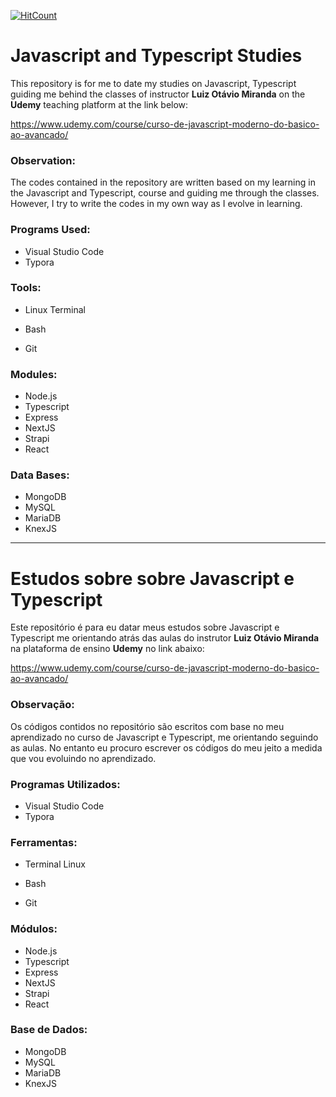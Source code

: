 [![HitCount](http://hits.dwyl.com/lipegomes/https://githubcom/lipegomes/javascript-typescript-udemy-studies.svg)](http://hits.dwyl.com/lipegomes/https://githubcom/lipegomes/javascript-typescript-udemy-studies)

# Javascript and Typescript Studies

This repository is for me to date my studies on Javascript, Typescript guiding me behind the classes of instructor **Luiz Otávio Miranda** on the **Udemy** teaching platform at the link below:

https://www.udemy.com/course/curso-de-javascript-moderno-do-basico-ao-avancado/

### Observation:

The codes contained in the repository are written based on my learning in the Javascript and Typescript, course and guiding me through the classes. However, I try to write the codes in my own way as I evolve in learning.

###  Programs Used:

- Visual Studio Code
- Typora

### Tools:

- Linux Terminal

- Bash

- Git


### Modules:

- Node.js
- Typescript
- Express
- NextJS
- Strapi
- React

### Data Bases:

- MongoDB
- MySQL
- MariaDB
- KnexJS

------

# Estudos sobre sobre Javascript e Typescript

Este repositório é para eu datar meus estudos sobre Javascript e Typescript me orientando atrás das aulas do instrutor **Luiz Otávio Miranda** na plataforma de ensino **Udemy** no link abaixo:

https://www.udemy.com/course/curso-de-javascript-moderno-do-basico-ao-avancado/

### Observação:

Os códigos contidos no repositório são escritos com base no meu aprendizado no curso de Javascript e Typescript, me orientando seguindo as aulas. No entanto eu procuro escrever os códigos do meu jeito a medida que vou evoluindo no aprendizado.

### Programas Utilizados:

- Visual Studio Code
- Typora

### Ferramentas:

- Terminal Linux

- Bash

- Git

### Módulos:

- Node.js
- Typescript
- Express
- NextJS
- Strapi
- React

### Base de Dados:

- MongoDB
- MySQL
- MariaDB
- KnexJS
